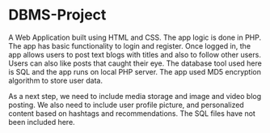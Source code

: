 # DBMS-Project
A Web Application built using HTML and CSS.
The app logic is done in PHP.
The app has basic functionality to login and register. Once logged in, the app allows users to post text blogs with titles and also to follow other users. Users can also like posts that caught their eye.
The database tool used here is SQL and the app runs on local PHP server.
The app used MD5 encryption algorithm to store user data.

As a next step, we need to include media storage and image and video blog posting. We also need to include user profile picture, and personalized content based on hashtags and recommendations. 
The SQL files have not been included here.
